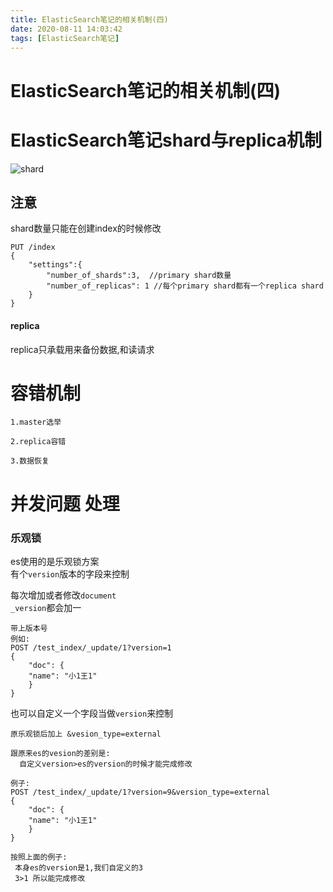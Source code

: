 ```yaml
---
title: ElasticSearch笔记的相关机制(四)
date: 2020-08-11 14:03:42
tags: [ElasticSearch笔记]
---
```


# ElasticSearch笔记的相关机制(四)

# ElasticSearch笔记shard与replica机制

![shard](/img/2020-08-02/2.png)
<!--more-->

## 注意
shard数量只能在创建index的时候修改
```
PUT /index
{
    "settings":{
        "number_of_shards":3,  //primary shard数量
        "number_of_replicas": 1 //每个primary shard都有一个replica shard
    }
}

```
#### replica
replica只承载用来备份数据,和读请求

# 容错机制

```
1.master选举

2.replica容错

3.数据恢复

```

# 并发问题 处理
### 乐观锁
es使用的是乐观锁方案  
有个`version`版本的字段来控制

每次增加或者修改`document`  
`_version`都会加一
```
带上版本号
例如:
POST /test_index/_update/1?version=1
{
    "doc": {
   	"name": "小1王1"
    }
}
```
也可以自定义一个字段当做`version`来控制
```
原乐观锁后加上 &vesion_type=external

跟原来es的vesion的差别是:
  自定义version>es的version的时候才能完成修改

例子:
POST /test_index/_update/1?version=9&version_type=external
{
    "doc": {
   	"name": "小1王1"
    }
}

按照上面的例子:
 本身es的version是1,我们自定义的3 
 3>1 所以能完成修改


```